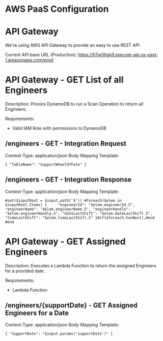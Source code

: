 # AWS PaaS Configuration

# API Gateway

We're using AWS API Gateway to provide an easy to use REST API.

Current API base URL (Production): https://fj7w0figk9.execute-api.us-east-1.amazonaws.com/prod

# API Gateway - GET List of all Engineers

Description: Proxies DynamoDB to run a Scan Operation to return all Engineers.

Requirements:
- Valid IAM Role with permissions to DynamoDB

## /engineers - GET - Integration Request

Context-Type: application/json
Body Mapping Template:

`{
    "TableName": "SupportWheelOfFate"
}`

## /engineers - GET - Integration Response

Context-Type: application/json
Body Mapping Template:

`#set($inputRoot = $input.path('$'))
#foreach($elem in $inputRoot.Items)
{    
    "engineerId": "$elem.engineerId.S",
    "engineerName": "$elem.engineerName.S",
    "engineerHandle": "$elem.engineerHandle.S",
    "dateLastShift": "$elem.dateLastShift.S",
    "timeLastShift": "$elem.timeLastShift.S"
}#if($foreach.hasNext),#end
#end`

# API Gateway - GET Assigned Engineers

Description: Executes a Lambda Function to return the assigned Engineers for a provided date.

Requirements:
- Lambda Function

## /engineers/{supportDate} - GET Assigned Engineers for a Date

Context-Type: application/json
Body Mapping Template:

`{
    "SupportDate": "$input.params('supportDate')"
}`    
